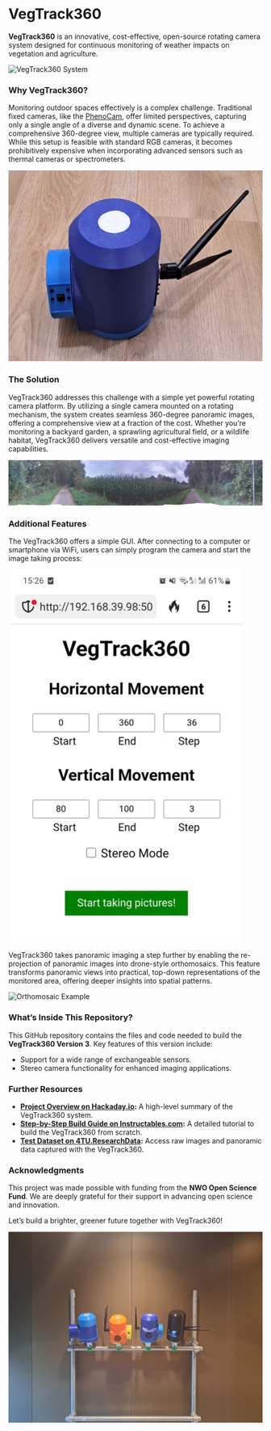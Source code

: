 # VegTrack360  

**VegTrack360** is an innovative, cost-effective, open-source rotating camera system designed for continuous monitoring of weather impacts on vegetation and agriculture.  

![VegTrack360 System](https://github.com/FloEll/VegTrack360/blob/main/vt360_images/vt360_prototype_testing.jpg)

### Why VegTrack360?  
Monitoring outdoor spaces effectively is a complex challenge. Traditional fixed cameras, like the [PhenoCam](https://phenocam.nau.edu/webcam/), offer limited perspectives, capturing only a single angle of a diverse and dynamic scene. To achieve a comprehensive 360-degree view, multiple cameras are typically required. While this setup is feasible with standard RGB cameras, it becomes prohibitively expensive when incorporating advanced sensors such as thermal cameras or spectrometers.  

![VegTrack360 System](https://github.com/FloEll/VegTrack360/blob/main/vt360_images/vt360_prototype_v3_4.jpg)

### The Solution  
VegTrack360 addresses this challenge with a simple yet powerful rotating camera platform. By utilizing a single camera mounted on a rotating mechanism, the system creates seamless 360-degree panoramic images, offering a comprehensive view at a fraction of the cost. Whether you’re monitoring a backyard garden, a sprawling agricultural field, or a wildlife habitat, VegTrack360 delivers versatile and cost-effective imaging capabilities.  

![Panoramic View Example](https://github.com/FloEll/VegTrack360/blob/main/vt360_images/vt360_panorama_image.jpg)  

### Additional Features
The VegTrack360 offers a simple GUI. After connecting to a computer or smartphone via WiFi, users can simply program the camera and start the image taking process:

![GUI Example](https://github.com/FloEll/VegTrack360/blob/main/vt360_images/vt360_graphical_user_interface.png)
  
VegTrack360 takes panoramic imaging a step further by enabling the re-projection of panoramic images into drone-style orthomosaics. This feature transforms panoramic views into practical, top-down representations of the monitored area, offering deeper insights into spatial patterns.  

![Orthomosaic Example](orthomosaic)  

### What’s Inside This Repository?  
This GitHub repository contains the files and code needed to build the **VegTrack360 Version 3**. Key features of this version include:  
- Support for a wide range of exchangeable sensors.  
- Stereo camera functionality for enhanced imaging applications.  

### Further Resources  
- **[Project Overview on Hackaday.io](https://hackaday.io/vegtrack360v3):** A high-level summary of the VegTrack360 system.  
- **[Step-by-Step Build Guide on Instructables.com](https://www.instructables.com/preview/EJF3W6IM4TWLL8W/):** A detailed tutorial to build the VegTrack360 from scratch.  
- **[Test Dataset on 4TU.ResearchData](https://data.4tu.nl/datasets/abcdefg):** Access raw images and panoramic data captured with the VegTrack360.  

### Acknowledgments  
This project was made possible with funding from the **NWO Open Science Fund**. We are deeply grateful for their support in advancing open science and innovation.  

Let’s build a brighter, greener future together with VegTrack360!  

![VegTrack360 System](https://github.com/FloEll/VegTrack360/blob/main/vt360_images/vt360_prototypes.jpg)
